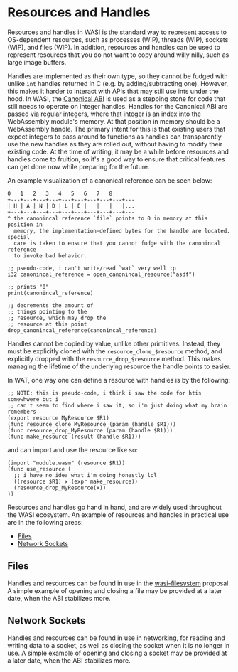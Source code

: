 # Resources and Handles
Resources and handles in WASI is the standard way to represent access to
OS-dependent resources, such as processes (WIP), threads (WIP), sockets (WIP),
and files (WIP). In addition, resources and handles can be used to represent
resources that you do not want to copy around willy nilly, such as large image
buffers.

Handles are implemented as their own type, so they cannot be fudged with unlike
`int` handles returned in C (e.g. by adding/subtracting one). However, this
makes it harder to interact with APIs that may still use ints under the hood.
In WASI, the [Canonical ABI][canonincal-abi] is used as a stepping stone for code
that still needs to operate on integer handles. Handles for the Canonical ABI
are passed via regular integers, where that integer is an index into the
WebAssembly module's memory. At that position in memory should be a WebAssembly
handle. The primary intent for this is that existing users that expect integers
to pass around to functions as handles can transparently use the new handles as
they are rolled out, without having to modify their existing code. At the time
of writing, it may be a while before resources and handles come to fruition, so
it's a good way to ensure that critical features can get done now while
preparing for the future.

An example visualization of a canonical reference can be seen below:

```
0   1   2   3   4   5   6   7   8
+---+---+---+---+---+---+---+---+---+---
| H | A | N | D | L | E |   |   |   |...
+---+---+---+---+---+---+---+---+---+---
^ the canonincal reference `file` points to 0 in memory at this position in
  memory, the implementation-defined bytes for the handle are located. special
  care is taken to ensure that you cannot fudge with the canonincal reference
  to invoke bad behavior.

;; pseudo-code, i can't write/read `wat` very well :p
i32 canonincal_reference = open_canonincal_resource("asdf")

;; prints "0"
print(canonincal_reference)

;; decrements the amount of
;; things pointing to the
;; resource, which may drop the
;; resource at this point
drop_canonincal_reference(canonincal_reference)
```

Handles cannot be copied by value, unlike other primitives. Instead, they must
be explicitly cloned with the `resource_clone_$resource` method, and explicitly
dropped with the `resource_drop_$resource` method. This makes managing the
lifetime of the underlying resource the handle points to easier.

In WAT, one way one can define a resource with handles is by the following:

```wat
;; NOTE: this is pseudo-code, i think i saw the code for htis somewhwere but i
;; can't seem to find where i saw it, so i'm just doing what my brain remembers
(export resource MyResource $R1)
(func resource_clone_MyResource (param (handle $R1)))
(func resource_drop_MyResource (param (handle $R1)))
(func make_resource (result (handle $R1)))
```

and can import and use the resource like so:

```wat
(import "module.wasm" (resource $R1))
(func use_resource (
  ;; i have no idea what i'm doing honestly lol
  ((resource $R1) x (expr make_resource))
  (resource_drop_MyResource(x))
))
```

Resources and handles go hand in hand, and are widely used throughout the WASI
ecosystem. An example of resources and handles in practical use are in the
following areas:

- [Files](#Files)
- [Network Sockets](#Network-Sockets)

## Files

Handles and resources can be found in use in the [wasi-filesystem][wasi-filesystem]
proposal. A simple example of opening and closing a file may be provided at a
later date, when the ABI stabilizes more.

## Network Sockets

Handles and resources can be found in use in networking, for reading and
writing data to a socket, as well as closing the socket when it is no longer in
use. A simple example of opening and closing a socket may be provided at a
later date, when the ABI stabilizes more.

[canonincal-abi]: https://github.com/WebAssembly/interface-types/pull/132
[wasi-filesystem]: https://github.com/WebAssembly/wasi-filesystem
